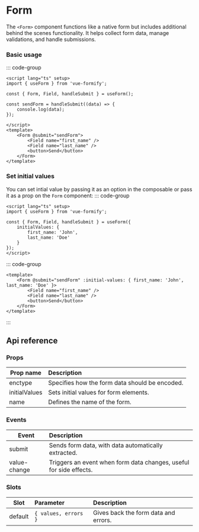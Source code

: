 # Form
The `<Form>` component functions like a native form but includes additional behind the scenes functionality. It helps collect form data, manage validations, and handle submissions.

### Basic usage
::: code-group
```vue
<script lang="ts" setup>
import { useForm } from 'vue-formify';

const { Form, Field, handleSubmit } = useForm();

const sendForm = handleSubmit((data) => {
	console.log(data);
});

</script>
<template>
	<Form @submit="sendForm">
		<Field name="first_name" />
		<Field name="last_name" />
		<button>Send</button>
	</Form>
</template>
```
### Set initial values
You can set intial value by passing it as an option in the composable or pass it as a prop on the `Form` component:
::: code-group
```vue
<script lang="ts" setup>
import { useForm } from 'vue-formify';

const { Form, Field, handleSubmit } = useForm({
	initialValues: {
		first_name: 'John',
		last_name: 'Doe'
	}
});
</script>
```
::: code-group
```vue
<template>
	<Form @submit="sendForm" :initial-values: { first_name: 'John', last_name: 'Doe' }>
		<Field name="first_name" />
		<Field name="last_name" />
		<button>Send</button>
	</Form>
</template>
```
:::
## Api reference
### Props
| Prop name                 |      Description      |
| --------------------- | :----------- |
| enctype               | Specifies how the form data should be encoded. |
| initialValues               | Sets initial values for form elements. |
| name     | Defines the name of the form. |

### Events
| Event                 |      Description      |
| -------------         | :----------- |
| submit               | Sends form data, with data automatically extracted. |
| value-change         | Triggers an event when form data changes, useful for side effects.  |

### Slots
| Slot      |      Parameter      |        Description
| -------------  | :-------------------- | :-------------------- |
| default      | `{ values, errors }` | Gives back the form data and errors. |
